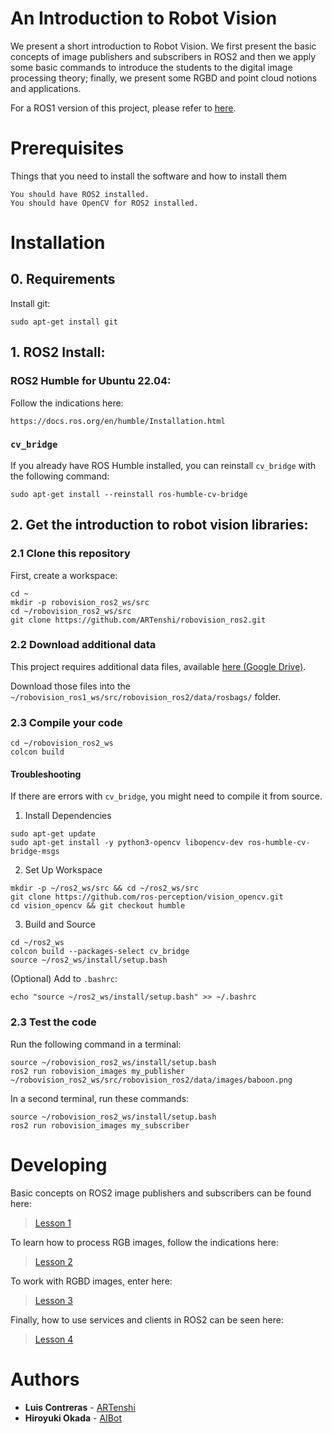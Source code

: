 # An Introduction to Robot Vision

We present a short introduction to Robot Vision. We first present the basic concepts of image publishers and subscribers in ROS2 and then we apply some basic commands to introduce the students to the digital image processing theory; finally, we present some RGBD and point cloud notions and applications.

For a ROS1 version of this project, please refer to [here](https://github.com/ARTenshi/robovision_ros1).

# Prerequisites

Things that you need to install the software and how to install them

```
You should have ROS2 installed.
You should have OpenCV for ROS2 installed.
```
# Installation

## 0. Requirements

Install git:

```
sudo apt-get install git
```

## 1. ROS2 Install:

### ROS2 Humble for Ubuntu 22.04:

Follow the indications here:

```
https://docs.ros.org/en/humble/Installation.html
```

### `cv_bridge`

If you already have ROS Humble installed, you can reinstall `cv_bridge` with the following command:

```
sudo apt-get install --reinstall ros-humble-cv-bridge
```

## 2. Get the introduction to robot vision libraries:

### 2.1 Clone this repository

First, create a workspace:

```
cd ~
mkdir -p robovision_ros2_ws/src
cd ~/robovision_ros2_ws/src
git clone https://github.com/ARTenshi/robovision_ros2.git
```

### 2.2 Download additional data

This project requires additional data files, available [here (Google Drive)](https://bit.ly/3PzJp5m).

Download those files into the `~/robovision_ros1_ws/src/robovision_ros2/data/rosbags/` folder.

### 2.3 Compile your code

```
cd ~/robovision_ros2_ws
colcon build
```

#### Troubleshooting

If there are errors with `cv_bridge`, you might need to compile it from source. 

1. Install Dependencies
```
sudo apt-get update
sudo apt-get install -y python3-opencv libopencv-dev ros-humble-cv-bridge-msgs
```

2. Set Up Workspace
```
mkdir -p ~/ros2_ws/src && cd ~/ros2_ws/src
git clone https://github.com/ros-perception/vision_opencv.git
cd vision_opencv && git checkout humble
```

3. Build and Source
```
cd ~/ros2_ws
colcon build --packages-select cv_bridge
source ~/ros2_ws/install/setup.bash
```

(Optional) Add to `.bashrc`:
```
echo "source ~/ros2_ws/install/setup.bash" >> ~/.bashrc
```

### 2.3 Test the code

Run the following command in a terminal:

```
source ~/robovision_ros2_ws/install/setup.bash
ros2 run robovision_images my_publisher ~/robovision_ros2_ws/src/robovision_ros2/data/images/baboon.png
```


In a second terminal, run these commands:

```
source ~/robovision_ros2_ws/install/setup.bash
ros2 run robovision_images my_subscriber
```

# Developing

Basic concepts on ROS2 image publishers and subscribers can be found here:

> [Lesson 1](https://github.com/ARTenshi/robovision_ros2/tree/main/robovision_1)

To learn how to process RGB images, follow the indications here:

> [Lesson 2](https://github.com/ARTenshi/robovision_ros2/tree/main/robovision_2)

To work with RGBD images, enter here:

> [Lesson 3](https://github.com/ARTenshi/robovision_ros2/tree/main/robovision_3)

Finally, how to use services and clients in ROS2 can be seen here:

> [Lesson 4](https://github.com/ARTenshi/robovision_ros2/tree/main/robovision_4)


# Authors

* **Luis Contreras** - [ARTenshi](https://artenshi.github.io/)
* **Hiroyuki Okada** - [AIBot](http://aibot.jp/)
